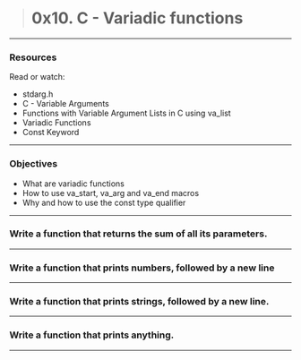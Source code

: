 > # 0x10. C - Variadic functions

---

### Resources
Read or watch:

* stdarg.h
* C - Variable Arguments
* Functions with Variable Argument Lists in C using va_list
* Variadic Functions
* Const Keyword

---

### Objectives

* What are variadic functions
* How to use va_start, va_arg and va_end macros
* Why and how to use the const type qualifier

---

### Write a function that returns the sum of all its parameters.

---

### Write a function that prints numbers, followed by a new line

---

### Write a function that prints strings, followed by a new line.

---

### Write a function that prints anything.

---
